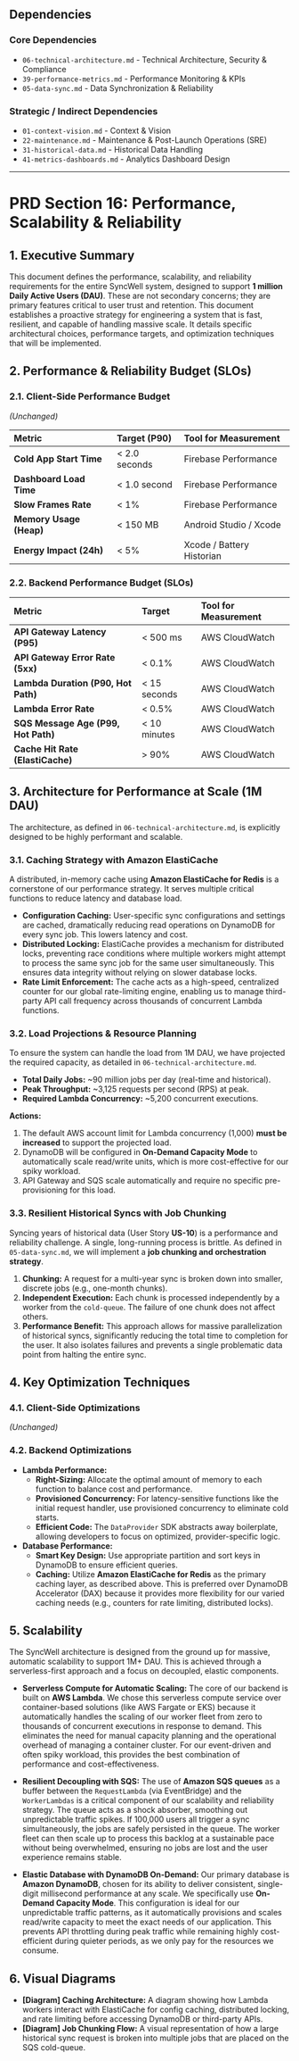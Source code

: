 ## Dependencies

### Core Dependencies
- `06-technical-architecture.md` - Technical Architecture, Security & Compliance
- `39-performance-metrics.md` - Performance Monitoring & KPIs
- `05-data-sync.md` - Data Synchronization & Reliability

### Strategic / Indirect Dependencies
- `01-context-vision.md` - Context & Vision
- `22-maintenance.md` - Maintenance & Post-Launch Operations (SRE)
- `31-historical-data.md` - Historical Data Handling
- `41-metrics-dashboards.md` - Analytics Dashboard Design

---

# PRD Section 16: Performance, Scalability & Reliability

## 1. Executive Summary

This document defines the performance, scalability, and reliability requirements for the entire SyncWell system, designed to support **1 million Daily Active Users (DAU)**. These are not secondary concerns; they are primary features critical to user trust and retention. This document establishes a proactive strategy for engineering a system that is fast, resilient, and capable of handling massive scale. It details specific architectural choices, performance targets, and optimization techniques that will be implemented.

## 2. Performance & Reliability Budget (SLOs)

### 2.1. Client-Side Performance Budget
*(Unchanged)*

| Metric | Target (P90) | Tool for Measurement |
| :--- | :--- | :--- |
| **Cold App Start Time** | < 2.0 seconds | Firebase Performance |
| **Dashboard Load Time** | < 1.0 second | Firebase Performance |
| **Slow Frames Rate** | < 1% | Firebase Performance |
| **Memory Usage (Heap)** | < 150 MB | Android Studio / Xcode |
| **Energy Impact (24h)** | < 5% | Xcode / Battery Historian|

### 2.2. Backend Performance Budget (SLOs)

| Metric | Target | Tool for Measurement |
| :--- | :--- | :--- |
| **API Gateway Latency (P95)** | < 500 ms | AWS CloudWatch |
| **API Gateway Error Rate (5xx)**| < 0.1% | AWS CloudWatch |
| **Lambda Duration (P90, Hot Path)**| < 15 seconds | AWS CloudWatch |
| **Lambda Error Rate** | < 0.5% | AWS CloudWatch |
| **SQS Message Age (P99, Hot Path)**| < 10 minutes | AWS CloudWatch |
| **Cache Hit Rate (ElastiCache)** | > 90% | AWS CloudWatch |

## 3. Architecture for Performance at Scale (1M DAU)

The architecture, as defined in `06-technical-architecture.md`, is explicitly designed to be highly performant and scalable.

### 3.1. Caching Strategy with Amazon ElastiCache

A distributed, in-memory cache using **Amazon ElastiCache for Redis** is a cornerstone of our performance strategy. It serves multiple critical functions to reduce latency and database load.

*   **Configuration Caching:** User-specific sync configurations and settings are cached, dramatically reducing read operations on DynamoDB for every sync job. This lowers latency and cost.
*   **Distributed Locking:** ElastiCache provides a mechanism for distributed locks, preventing race conditions where multiple workers might attempt to process the same sync job for the same user simultaneously. This ensures data integrity without relying on slower database locks.
*   **Rate Limit Enforcement:** The cache acts as a high-speed, centralized counter for our global rate-limiting engine, enabling us to manage third-party API call frequency across thousands of concurrent Lambda functions.

### 3.2. Load Projections & Resource Planning

To ensure the system can handle the load from 1M DAU, we have projected the required capacity, as detailed in `06-technical-architecture.md`.

*   **Total Daily Jobs:** ~90 million jobs per day (real-time and historical).
*   **Peak Throughput:** ~3,125 requests per second (RPS) at peak.
*   **Required Lambda Concurrency:** ~5,200 concurrent executions.

**Actions:**
1.  The default AWS account limit for Lambda concurrency (1,000) **must be increased** to support the projected load.
2.  DynamoDB will be configured in **On-Demand Capacity Mode** to automatically scale read/write units, which is more cost-effective for our spiky workload.
3.  API Gateway and SQS scale automatically and require no specific pre-provisioning for this load.

### 3.3. Resilient Historical Syncs with Job Chunking

Syncing years of historical data (User Story **US-10**) is a performance and reliability challenge. A single, long-running process is brittle. As defined in `05-data-sync.md`, we will implement a **job chunking and orchestration strategy**.

1.  **Chunking:** A request for a multi-year sync is broken down into smaller, discrete jobs (e.g., one-month chunks).
2.  **Independent Execution:** Each chunk is processed independently by a worker from the `cold-queue`. The failure of one chunk does not affect others.
3.  **Performance Benefit:** This approach allows for massive parallelization of historical syncs, significantly reducing the total time to completion for the user. It also isolates failures and prevents a single problematic data point from halting the entire sync.

## 4. Key Optimization Techniques

### 4.1. Client-Side Optimizations
*(Unchanged)*

### 4.2. Backend Optimizations

*   **Lambda Performance:**
    *   **Right-Sizing:** Allocate the optimal amount of memory to each function to balance cost and performance.
    *   **Provisioned Concurrency:** For latency-sensitive functions like the initial request handler, use provisioned concurrency to eliminate cold starts.
    *   **Efficient Code:** The `DataProvider` SDK abstracts away boilerplate, allowing developers to focus on optimized, provider-specific logic.
*   **Database Performance:**
    *   **Smart Key Design:** Use appropriate partition and sort keys in DynamoDB to ensure efficient queries.
    *   **Caching:** Utilize **Amazon ElastiCache for Redis** as the primary caching layer, as described above. This is preferred over DynamoDB Accelerator (DAX) because it provides more flexibility for our varied caching needs (e.g., counters for rate limiting, distributed locks).

## 5. Scalability

The SyncWell architecture is designed from the ground up for massive, automatic scalability to support 1M+ DAU. This is achieved through a serverless-first approach and a focus on decoupled, elastic components.

*   **Serverless Compute for Automatic Scaling:** The core of our backend is built on **AWS Lambda**. We chose this serverless compute service over container-based solutions (like AWS Fargate or EKS) because it automatically handles the scaling of our worker fleet from zero to thousands of concurrent executions in response to demand. This eliminates the need for manual capacity planning and the operational overhead of managing a container cluster. For our event-driven and often spiky workload, this provides the best combination of performance and cost-effectiveness.

*   **Resilient Decoupling with SQS:** The use of **Amazon SQS queues** as a buffer between the `RequestLambda` (via EventBridge) and the `WorkerLambdas` is a critical component of our scalability and reliability strategy. The queue acts as a shock absorber, smoothing out unpredictable traffic spikes. If 100,000 users all trigger a sync simultaneously, the jobs are safely persisted in the queue. The worker fleet can then scale up to process this backlog at a sustainable pace without being overwhelmed, ensuring no jobs are lost and the user experience remains stable.

*   **Elastic Database with DynamoDB On-Demand:** Our primary database is **Amazon DynamoDB**, chosen for its ability to deliver consistent, single-digit millisecond performance at any scale. We specifically use **On-Demand Capacity Mode**. This configuration is ideal for our unpredictable traffic patterns, as it automatically provisions and scales read/write capacity to meet the exact needs of our application. This prevents API throttling during peak traffic while remaining highly cost-efficient during quieter periods, as we only pay for the resources we consume.

## 6. Visual Diagrams
*   **[Diagram] Caching Architecture:** A diagram showing how Lambda workers interact with ElastiCache for config caching, distributed locking, and rate limiting before accessing DynamoDB or third-party APIs.
*   **[Diagram] Job Chunking Flow:** A visual representation of how a large historical sync request is broken into multiple jobs that are placed on the SQS cold-queue.
